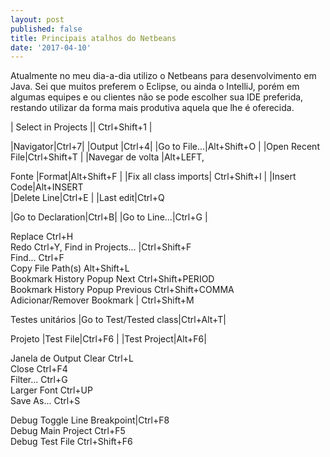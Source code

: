 ```yaml
---
layout: post
published: false
title: Principais atalhos do Netbeans
date: '2017-04-10'
---
```

Atualmente no meu dia-a-dia utilizo o Netbeans para desenvolvimento em Java. Sei que muitos preferem o Eclipse, ou ainda o IntelliJ, porém em algumas equipes e ou clientes não se pode escolher sua IDE preferida, restando utilizar da forma mais produtiva aquela que lhe é oferecida.

| Select in Projects || Ctrl+Shift+1 |

|Navigator|Ctrl+7|
|Output   |Ctrl+4|
|Go to File...|Alt+Shift+O  |
|Open Recent File|Ctrl+Shift+T  |
|Navegar de volta |Alt+LEFT, 

Fonte
|Format|Alt+Shift+F  |
|Fix all class imports|  Ctrl+Shift+I  |
|Insert Code|Alt+INSERT  
|Delete Line|Ctrl+E  |
|Last edit|Ctrl+Q  

|Go to Declaration|Ctrl+B|
|Go to Line...|Ctrl+G  |

Replace  Ctrl+H  
Redo  Ctrl+Y, 
Find in Projects... |Ctrl+Shift+F  
Find...  Ctrl+F  
Copy File Path(s)  Alt+Shift+L  
Bookmark History Popup Next  Ctrl+Shift+PERIOD  
Bookmark History Popup Previous  Ctrl+Shift+COMMA  
Adicionar/Remover Bookmark | Ctrl+Shift+M  


Testes unitários
|Go to Test/Tested class|Ctrl+Alt+T|

Projeto
|Test File|Ctrl+F6  |
|Test Project|Alt+F6|

Janela de Output
Clear  Ctrl+L  
Close  Ctrl+F4  
Filter...  Ctrl+G  
Larger Font  Ctrl+UP  
Save As...  Ctrl+S  
  
Debug
Toggle Line Breakpoint|Ctrl+F8    
Debug Main Project  Ctrl+F5  
Debug Test File  Ctrl+Shift+F6  
